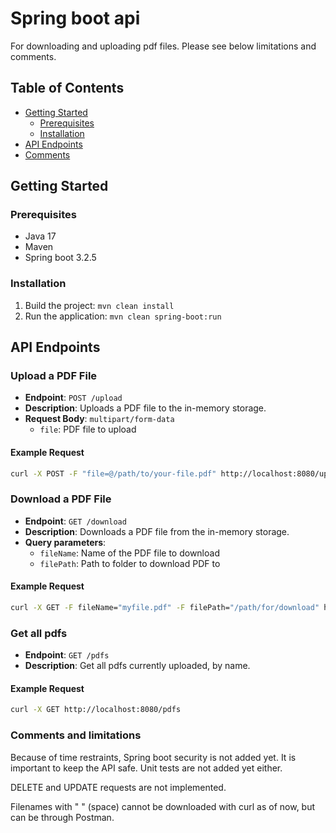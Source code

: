 # Spring boot api

For downloading and uploading pdf files. Please see below limitations and comments.

## Table of Contents

- [Getting Started](#getting-started)
    - [Prerequisites](#prerequisites)
    - [Installation](#installation)
- [API Endpoints](#api-endpoints)
- [Comments](#comments)

## Getting Started

### Prerequisites

- Java 17
- Maven
- Spring boot 3.2.5

### Installation

1. Build the project: `mvn clean install`
1. Run the application: `mvn clean spring-boot:run`

## API Endpoints

### Upload a PDF File

- **Endpoint**: `POST /upload`
- **Description**: Uploads a PDF file to the in-memory storage.
- **Request Body**: `multipart/form-data`
    - `file`: PDF file to upload

#### Example Request
```bash
curl -X POST -F "file=@/path/to/your-file.pdf" http://localhost:8080/upload
```

### Download a PDF File

- **Endpoint**: `GET /download`
- **Description**: Downloads a PDF file from the in-memory storage.
- **Query parameters**: 
  - `fileName`: Name of the PDF file to download
  - `filePath`: Path to folder to download PDF to

#### Example Request
```bash
curl -X GET -F fileName="myfile.pdf" -F filePath="/path/for/download" http://localhost:8080/download 
```

### Get all pdfs

- **Endpoint**: `GET /pdfs`
- **Description**: Get all pdfs currently uploaded, by name.

#### Example Request
```bash
curl -X GET http://localhost:8080/pdfs
```


### Comments and limitations
Because of time restraints, Spring boot security is not added yet. It is important to keep the API safe.
Unit tests are not added yet either.

DELETE and UPDATE requests are not implemented.

Filenames with " " (space) cannot be downloaded with curl as of now, but can be through Postman. 